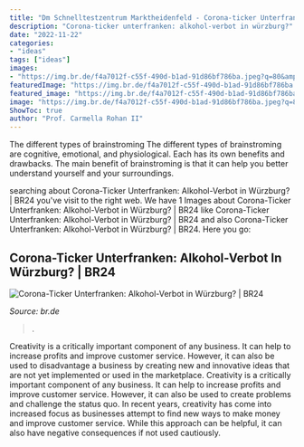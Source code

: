 ```yaml
---
title: "Dm Schnelltestzentrum Marktheidenfeld - Corona-ticker Unterfranken: Alkohol-verbot In Würzburg?"
description: "Corona-ticker unterfranken: alkohol-verbot in würzburg?"
date: "2022-11-22"
categories:
- "ideas"
tags: ["ideas"]
images:
- "https://img.br.de/f4a7012f-c55f-490d-b1ad-91d86bf786ba.jpeg?q=80&amp;rect=0,203,2163,1216&amp;w=1400"
featuredImage: "https://img.br.de/f4a7012f-c55f-490d-b1ad-91d86bf786ba.jpeg?q=80&amp;rect=0,203,2163,1216&amp;w=1400"
featured_image: "https://img.br.de/f4a7012f-c55f-490d-b1ad-91d86bf786ba.jpeg?q=80&amp;rect=0,203,2163,1216&amp;w=1400"
image: "https://img.br.de/f4a7012f-c55f-490d-b1ad-91d86bf786ba.jpeg?q=80&amp;rect=0,203,2163,1216&amp;w=1400"
ShowToc: true
author: "Prof. Carmella Rohan II"
---
```



The different types of brainstroming
The different types of brainstroming are cognitive, emotional, and physiological. Each has its own benefits and drawbacks. The main benefit of brainstroming is that it can help you better understand yourself and your surroundings.

	

		
searching about Corona-Ticker Unterfranken: Alkohol-Verbot in Würzburg? | BR24 you've visit to the right web. We have 1 Images about Corona-Ticker Unterfranken: Alkohol-Verbot in Würzburg? | BR24 like Corona-Ticker Unterfranken: Alkohol-Verbot in Würzburg? | BR24 and also Corona-Ticker Unterfranken: Alkohol-Verbot in Würzburg? | BR24. Here you go:
		
    
## Corona-Ticker Unterfranken: Alkohol-Verbot In Würzburg? | BR24

<img loading=lazy src="https://img.br.de/f4a7012f-c55f-490d-b1ad-91d86bf786ba.jpeg?q=80&amp;rect=0,203,2163,1216&amp;w=1400" onerror="this.onerror=null;this.src='https://tse3.mm.bing.net/th?id=OIP.GmDd2T2LFqo8f1oS1d2eUgHaEK&amp;pid=15.1';" alt="Corona-Ticker Unterfranken: Alkohol-Verbot in Würzburg? | BR24">

_Source: br.de_

>. 

	

Creativity is a critically important component of any business. It can help to increase profits and improve customer service. However, it can also be used to disadvantage a business by creating new and innovative ideas that are not yet implemented or used in the marketplace.
Creativity is a critically important component of any business. It can help to increase profits and improve customer service. However, it can also be used to create problems and challenge the status quo. In recent years, creativity has come into increased focus as businesses attempt to find new ways to make money and improve customer service. While this approach can be helpful, it can also have negative consequences if not used cautiously.

